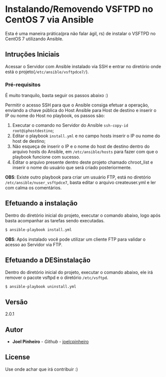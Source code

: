 # Instalando/Removendo VSFTPD no CentOS 7 via Ansible

Esta é uma maneira prática(pra não falar ágil, rs) de instalar o VSFTPD no CentOS 7 utilizando Ansible.

## Intruções Iniciais

Acessar o Servidor com Ansible instalado via SSH e entrar no diretório onde está o projeto(`/etc/ansible/vsftpdce7/`).

### Pré-requisitos

É muito tranquilo, basta seguir os passos abaixo :)


Permitir o acesso SSH para que o Ansible consiga efetuar a operação, enviando a chave pública do Host Ansible para Host de destino e inserir o IP ou nome do Host no playbook, os passos são:

1. Executar o comando no Servidor do Ansible `ssh-copy-id root@iphostdestino`;
2. Editar o playbook `install.yml` e no campo hosts inserir o IP ou nome do host de destino;
3. Não esqueça de inserir o IP e o nome do host de destino dentro do arquivo hosts do Ansible, em `/etc/ansible/hosts` para fazer com que o playbook funcione com sucesso.
4. Editar o arquivo presente dentro deste projeto chamado chroot_list e inserir o nome do usuário que será criado posteriormente.

**OBS**: Existe outro playbook para criar um usuário FTP, está no diretório `/etc/ansible/nuser_vsftpdce7`, basta editar o arquivo createuser.yml e ler com calma os comentários.

## Efetuando a instalação

Dentro do diretório inicial do projeto, executar o comando abaixo, logo após basta acompanhar as tarefas sendo executadas.

```sh
$ ansible-playbook install.yml
```


**OBS**: Após instalado você pode utilizar um cliente FTP para validar o acesso ao Servidor via FTP.

## Efetuando a DESinstalação

Dentro do diretório inicial do projeto, executar o comando abaixo, ele irá remover o pacote vsftpd  e o diretório `/etc/vsftpd`.

```sh
$ ansible-playbook uninstall.yml
```

## Versão

2.0.1

## Autor

* **Joel Pinheiro** - *Github* - [joelcpinheiro](https://github.com/joelcpinheiro)


## License

Use onde achar que irá contribuir :)
